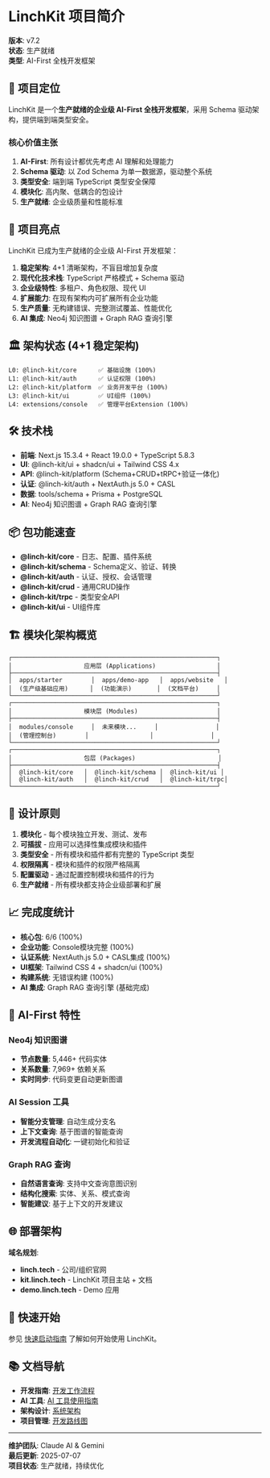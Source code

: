 # LinchKit 项目简介

**版本**: v7.2  
**状态**: 生产就绪  
**类型**: AI-First 全栈开发框架

## 🎯 项目定位

LinchKit 是一个**生产就绪的企业级 AI-First 全栈开发框架**，采用 Schema 驱动架构，提供端到端类型安全。

### 核心价值主张

1. **AI-First**: 所有设计都优先考虑 AI 理解和处理能力
2. **Schema 驱动**: 以 Zod Schema 为单一数据源，驱动整个系统
3. **类型安全**: 端到端 TypeScript 类型安全保障
4. **模块化**: 高内聚、低耦合的包设计
5. **生产就绪**: 企业级质量和性能标准

## 🌟 项目亮点

LinchKit 已成为生产就绪的企业级 AI-First 开发框架：

1. **稳定架构**: 4+1 清晰架构，不盲目增加复杂度
2. **现代化技术栈**: TypeScript 严格模式 + Schema 驱动
3. **企业级特性**: 多租户、角色权限、现代 UI
4. **扩展能力**: 在现有架构内可扩展所有企业功能
5. **生产质量**: 无构建错误、完整测试覆盖、性能优化
6. **AI 集成**: Neo4j 知识图谱 + Graph RAG 查询引擎

## 🏛️ 架构状态 (4+1 稳定架构)

```
L0: @linch-kit/core      ✅ 基础设施 (100%)
L1: @linch-kit/auth      ✅ 认证权限 (100%)
L2: @linch-kit/platform  ✅ 业务开发平台 (100%)
L3: @linch-kit/ui        ✅ UI组件 (100%)
L4: extensions/console   ✅ 管理平台Extension (100%)
```

## 🛠️ 技术栈

- **前端**: Next.js 15.3.4 + React 19.0.0 + TypeScript 5.8.3
- **UI**: @linch-kit/ui + shadcn/ui + Tailwind CSS 4.x
- **API**: @linch-kit/platform (Schema+CRUD+tRPC+验证一体化)
- **认证**: @linch-kit/auth + NextAuth.js 5.0 + CASL
- **数据**: tools/schema + Prisma + PostgreSQL
- **AI**: Neo4j 知识图谱 + Graph RAG 查询引擎

## 📦 包功能速查

- **@linch-kit/core** - 日志、配置、插件系统
- **@linch-kit/schema** - Schema定义、验证、转换
- **@linch-kit/auth** - 认证、授权、会话管理
- **@linch-kit/crud** - 通用CRUD操作
- **@linch-kit/trpc** - 类型安全API
- **@linch-kit/ui** - UI组件库

## 🏗️ 模块化架构概览

```
┌─────────────────────────────────────────────────────────┐
│                    应用层 (Applications)                 │
├─────────────────────────────────────────────────────────┤
│  apps/starter        │  apps/demo-app   │  apps/website   │
│  (生产级基础应用)      │  (功能演示)       │  (文档平台)     │
└─────────────────────────────────────────────────────────┘
┌─────────────────────────────────────────────────────────┐
│                    模块层 (Modules)                      │
├─────────────────────────────────────────────────────────┤
│  modules/console     │  未来模块...     │                │
│  (管理控制台)        │                 │                │
└─────────────────────────────────────────────────────────┘
┌─────────────────────────────────────────────────────────┐
│                    包层 (Packages)                       │
├─────────────────────────────────────────────────────────┤
│  @linch-kit/core   │  @linch-kit/schema │  @linch-kit/ui │
│  @linch-kit/auth   │  @linch-kit/crud   │  @linch-kit/trpc│
└─────────────────────────────────────────────────────────┘
```

## 🎯 设计原则

1. **模块化** - 每个模块独立开发、测试、发布
2. **可插拔** - 应用可以选择性集成模块和插件
3. **类型安全** - 所有模块和插件都有完整的 TypeScript 类型
4. **权限隔离** - 模块和插件的权限严格隔离
5. **配置驱动** - 通过配置控制模块和插件的行为
6. **生产就绪** - 所有模块都支持企业级部署和扩展

## 📈 完成度统计

- **核心包**: 6/6 (100%)
- **企业功能**: Console模块完整 (100%)
- **认证系统**: NextAuth.js 5.0 + CASL集成 (100%)
- **UI框架**: Tailwind CSS 4 + shadcn/ui (100%)
- **构建系统**: 无错误构建 (100%)
- **AI 集成**: Graph RAG 查询引擎 (基础完成)

## 🚀 AI-First 特性

### Neo4j 知识图谱

- **节点数量**: 5,446+ 代码实体
- **关系数量**: 7,969+ 依赖关系
- **实时同步**: 代码变更自动更新图谱

### AI Session 工具

- **智能分支管理**: 自动生成分支名
- **上下文查询**: 基于图谱的智能查询
- **开发流程自动化**: 一键初始化和验证

### Graph RAG 查询

- **自然语言查询**: 支持中文查询意图识别
- **结构化搜索**: 实体、关系、模式查询
- **智能建议**: 基于上下文的开发建议

## 🌐 部署架构

**域名规划**:

- **linch.tech** - 公司/组织官网
- **kit.linch.tech** - LinchKit 项目主站 + 文档
- **demo.linch.tech** - Demo 应用

## 🎉 快速开始

参见 [快速启动指南](./02_Quick_Start.md) 了解如何开始使用 LinchKit。

## 📚 文档导航

- **开发指南**: [开发工作流程](../02_Guides/01_Development_Workflow.md)
- **AI 工具**: [AI 工具使用指南](../02_Guides/02_AI_Tools_Usage.md)
- **架构设计**: [系统架构](../01_Concepts/02_System_Architecture.md)
- **项目管理**: [开发路线图](../04_Project_Management/01_Roadmap.md)

---

**维护团队**: Claude AI & Gemini  
**最后更新**: 2025-07-07  
**项目状态**: 生产就绪，持续优化
